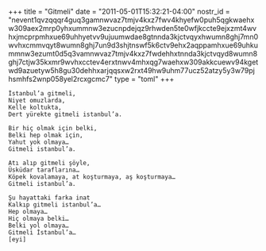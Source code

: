 +++
title = "Gitmeli"
date = "2011-05-01T15:32:21-04:00"
nostr_id = "nevent1qvzqqqr4guq3gamnwvaz7tmjv4kxz7fwv4khyefw0puh5qgkwaehxw309aex2mrp0yhxummnw3ezucnpdejqz9rhwden5te0wfjkccte9ejxzmt4wvhxjmcprpmhxue69uhhyetvv9ujuumwdae8gtnnda3kjctvqyxhwumn8ghj7mn0wvhxcmmvqyt8wumn8ghj7un9d3shjtnswf5k6ctv9ehx2aqppamhxue69uhkummnw3ezumt0d5q3vamnwvaz7tmjv4kxz7fwdehhxtnnda3kjctvqyd8wumn8ghj7ctjw35kxmr9wvhxcctev4erxtnwv4mhxqg7waehxw309akkcuewv94kgetwd9azuetyw5h8gu30dehhxarjqqsxw2rxt49hw9uhm77ucz52atzy5y3w79pjhsmhfs2wnp058yel2rcxgcmc7"
type = "toml"
+++

```
İstanbul’a gitmeli,
Niyet omuzlarda,
Kelle koltukta,
Dert yürekte gitmeli istanbul’a.

Bir hiç olmak için belki,
Belki hep olmak için,
Yahut yok olmaya…
Gitmeli istanbul’a.

Atı alıp gitmeli şöyle,
Üsküdar taraflarına…
Köpek kovalamaya, at koşturmaya, aş koşturmaya…
Gitmeli istanbul’a.

Şu hayattaki farka inat
Kalkıp gitmeli istanbul’a…
Hep olmaya…
Hiç olmaya belki…
Belki yol olmaya…
Gitmeli İstanbul’a…
[eyi]
```
